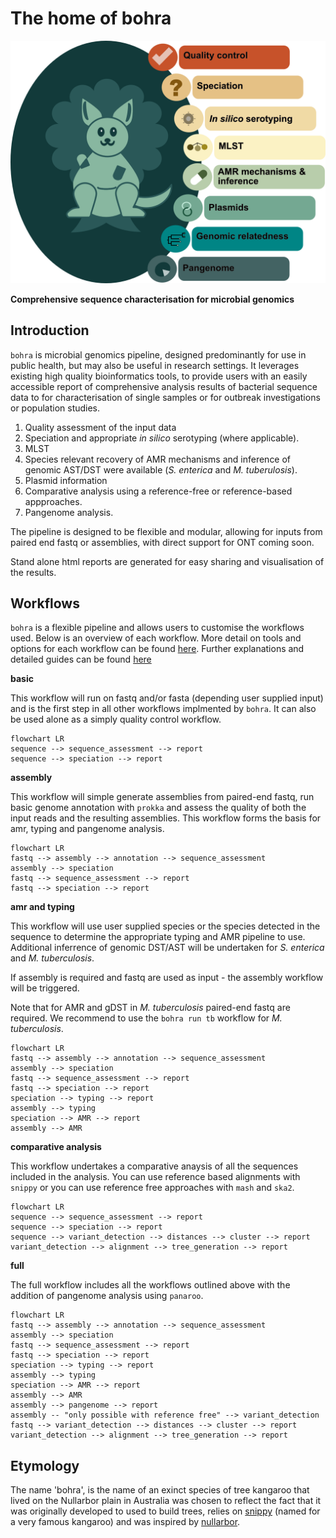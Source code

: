 # The home of bohra

![pretty](images/bohra_doc.png)

**Comprehensive sequence characterisation for microbial genomics**

## Introduction

`bohra` is microbial genomics pipeline, designed predominantly for use in public health, but may also be useful in research settings. It leverages existing high quality bioinformatics tools, to provide users with an easily accessible report of comprehensive analysis results of bacterial sequence data to for characterisation of single samples or for outbreak investigations or population studies. 

1. Quality assessment of the input data
2. Speciation and appropriate _in silico_ serotyping (where applicable).
3. MLST
4. Species relevant recovery of AMR mechanisms and inference of genomic AST/DST were available (_S. enterica_ and _M. tuberulosis_).
5. Plasmid information
6. Comparative analysis using a reference-free or reference-based appproaches.
7. Pangenome analysis.


The pipeline is designed to be flexible and modular, allowing for inputs from paired end fastq or assemblies, with direct support for ONT coming soon.

Stand alone html reports are generated for easy sharing and visualisation of the results.

## Workflows

`bohra` is a flexible pipeline and allows users to customise the workflows used. Below is an overview of each workflow. More detail on tools and options for each workflow can be found [here](usage/modules.md). Further explanations and detailed guides can be found [here](guides/overview.md)

**basic**

This workflow will run on fastq and/or fasta (depending user supplied input) and is the first step in all other workflows implmented by `bohra`. It can also be used alone as a simply quality control workflow.
```mermaid
flowchart LR
sequence --> sequence_assessment --> report
sequence --> speciation --> report
```

**assembly**

This workflow will simple generate assemblies from paired-end fastq, run basic genome annotation with `prokka` and assess the quality of both the input reads and the resulting assemblies. This workflow forms the basis for amr, typing and pangenome analysis.

```mermaid
flowchart LR
fastq --> assembly --> annotation --> sequence_assessment
assembly --> speciation
fastq --> sequence_assessment --> report
fastq --> speciation --> report

```

**amr and typing**

This workflow will use user supplied species or the species detected in the sequence to determine the appropriate typing and AMR pipeline to use. Additional inferrence of genomic DST/AST will be undertaken for _S. enterica_ and _M. tuberculosis_.

If assembly is required and fastq are used as input - the assembly workflow will be triggered. 

Note that for AMR and gDST in _M. tuberculosis_ paired-end fastq are required. We recommend to use the `bohra run tb` workflow for _M. tuberculosis_.

```mermaid
flowchart LR
fastq --> assembly --> annotation --> sequence_assessment
assembly --> speciation
fastq --> sequence_assessment --> report
fastq --> speciation --> report
speciation --> typing --> report
assembly --> typing
speciation --> AMR --> report
assembly --> AMR
```

**comparative analysis**

This workflow undertakes a comparative anaysis of all the sequences included in the analysis. You can use reference based alignments with `snippy` or you can use reference free approaches with `mash` and `ska2`. 

```mermaid
flowchart LR
sequence --> sequence_assessment --> report
sequence --> speciation --> report
sequence --> variant_detection --> distances --> cluster --> report
variant_detection --> alignment --> tree_generation --> report
```

**full**

The full workflow includes all the workflows outlined above with the addition of pangenome analysis using `panaroo`.

```mermaid
flowchart LR
fastq --> assembly --> annotation --> sequence_assessment
assembly --> speciation
fastq --> sequence_assessment --> report
fastq --> speciation --> report
speciation --> typing --> report
assembly --> typing
speciation --> AMR --> report
assembly --> AMR
assembly --> pangenome --> report
assembly -- "only possible with reference free" --> variant_detection
fastq --> variant_detection --> distances --> cluster --> report
variant_detection --> alignment --> tree_generation --> report
```


## Etymology

The name 'bohra', is the name of an exinct species of tree kangaroo that lived on the Nullarbor plain in Australia was chosen to reflect the fact that it was originally developed to used to build trees, relies on [snippy](https://github.com/tseemann/snippy) (named for a very famous kangaroo) and was inspired by [nullarbor](https://github.com/tseemann/nullarbor).
